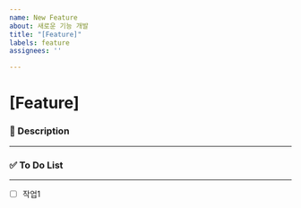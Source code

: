 ```yaml
---
name: New Feature
about: 새로운 기능 개발
title: "[Feature]"
labels: feature
assignees: ''

---
```


# [Feature] <!--{ 작업 내용 }-->

### 📝 Description

---
<!-- 아래에 설명을 적어주세요 -->


### ✅ To Do List 

---
<!-- 아래에 어떤 작업을 해야 하는지 적어주세요 -->
- [ ] 작업1
